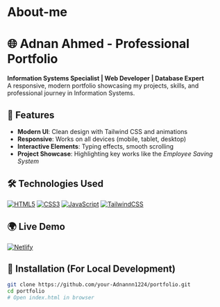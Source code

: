# About-me
# 🌐 Adnan Ahmed - Professional Portfolio

**Information Systems Specialist | Web Developer | Database Expert**  
A responsive, modern portfolio showcasing my projects, skills, and professional journey in Information Systems.

## 🚀 Features
- **Modern UI**: Clean design with Tailwind CSS and animations
- **Responsive**: Works on all devices (mobile, tablet, desktop)
- **Interactive Elements**: Typing effects, smooth scrolling
- **Project Showcase**: Highlighting key works like the *Employee Saving System*

## 🛠️ Technologies Used
[![HTML5](https://img.shields.io/badge/HTML5-E34F26?style=flat&logo=html5&logoColor=white)]()
[![CSS3](https://img.shields.io/badge/CSS3-1572B6?style=flat&logo=css3&logoColor=white)]()
[![JavaScript](https://img.shields.io/badge/JavaScript-F7DF1E?style=flat&logo=javascript&logoColor=black)]()
[![TailwindCSS](https://img.shields.io/badge/Tailwind_CSS-38B2AC?style=flat&logo=tailwind-css&logoColor=white)]()

## 🌍 Live Demo  
[![Netlify](https://img.shields.io/badge/View_Live_on-Netlify-00C7B7?style=for-the-badge&logo=netlify&logoColor=white)](https://your-portfolio.netlify.app)  


## 🔧 Installation (For Local Development)
```bash
git clone https://github.com/your-Adnannn1224/portfolio.git
cd portfolio
# Open index.html in browser
